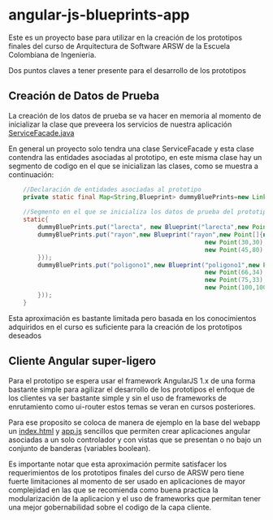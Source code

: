 # angular-js-blueprints-app

Este es un proyecto base para utilizar en la creación de los prototipos finales del curso de Arquitectura de Software ARSW de la Escuela Colombiana de Ingenieria.

Dos puntos claves a tener presente para el desarrollo de los prototipos

## Creación de Datos de Prueba
La creación de los datos de prueba se va hacer en memoria al momento de inicializar la clase que preveera los servicios de nuestra aplicación [ServiceFacade.java](https://github.com/DanielDiazRobles/angular-js-blueprints-app/blob/master/src/main/java/edu/eci/cosw/services/ServicesFacade.java)

En general un proyecto solo tendra una clase ServiceFacade y esta clase contendra las entidades asociadas al prototipo, en este misma clase hay un segmento de codigo en el que se inicializan las clases, como se muestra a continuación:
```java
    //Declaración de entidades asociadas al prototipo
    private static final Map<String,Blueprint> dummyBluePrints=new LinkedHashMap<>();
    
    //Segmento en el que se inicializa los datos de prueba del prototipo
    static{
        dummyBluePrints.put("larecta", new Blueprint("larecta",new Point[]{new Point(0,0),new Point(10,10)}));
        dummyBluePrints.put("rayon",new Blueprint("rayon",new Point[]{new Point(20,20),
                                                      new Point(30,30),
                                                      new Point(45,80)
        }));
        dummyBluePrints.put("poligono1",new Blueprint("poligono1",new Point[]{new Point(3,44),
                                                      new Point(66,34),
                                                      new Point(75,33),
                                                      new Point(100,100)
        }));    
    }
```
Esta aproximación es bastante limitada pero basada en los conocimientos adquiridos en el curso es suficiente para la creación de los prototipos deseados

## Cliente Angular super-ligero
Para el prototipo se espera usar el framework AngularJS 1.x de una forma bastante simple para agilizar el desarrollo de los prototipos el enfoque de los clientes va ser bastante simple y sin el uso de frameworks de enrutamiento como ui-router estos temas se veran en cursos posteriores.

Para ese proposito se coloca de manera de ejemplo en la base del webapp un [index.html](https://github.com/DanielDiazRobles/angular-js-blueprints-app/blob/master/src/main/webapp/index.html) y [app.js](https://github.com/DanielDiazRobles/angular-js-blueprints-app/blob/master/src/main/webapp/app.js) sencillos que permiten crear aplicaciones angular asociadas a un solo controlador y con vistas que se presentan o no bajo un conjunto de banderas (variables boolean).

Es importante notar que esta aproximación permite satisfacer los requerimientos de los prototipos finales del curso de ARSW pero tiene fuerte limitaciones al momento de ser usado en aplicaciones de mayor complejidad en las que se recomienda como buena practica la modularización de la aplicacion y el uso de frameworks que permitan tener una mejor gobernabilidad sobre el codigo de la capa cliente.
